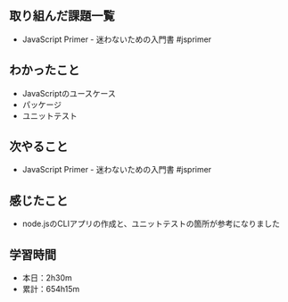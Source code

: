 ## 取り組んだ課題一覧
- JavaScript Primer - 迷わないための入門書 #jsprimer
## わかったこと
- JavaScriptのユースケース
- パッケージ
- ユニットテスト
## 次やること
- JavaScript Primer - 迷わないための入門書 #jsprimer
## 感じたこと
-  node.jsのCLIアプリの作成と、ユニットテストの箇所が参考になりました
## 学習時間
- 本日：2h30m
- 累計：654h15m
